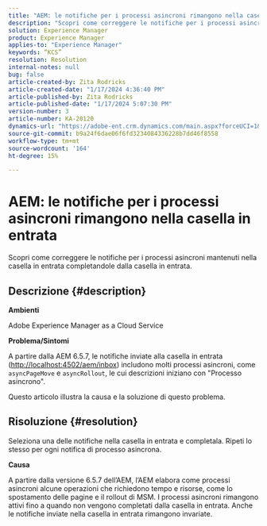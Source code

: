 ```yaml
---
title: "AEM: le notifiche per i processi asincroni rimangono nella casella in entrata"
description: "Scopri come correggere le notifiche per i processi asincroni che vengono mantenuti nella casella in entrata."
solution: Experience Manager
product: Experience Manager
applies-to: "Experience Manager"
keywords: “KCS”
resolution: Resolution
internal-notes: null
bug: false
article-created-by: Zita Rodricks
article-created-date: "1/17/2024 4:36:40 PM"
article-published-by: Zita Rodricks
article-published-date: "1/17/2024 5:07:30 PM"
version-number: 3
article-number: KA-20120
dynamics-url: "https://adobe-ent.crm.dynamics.com/main.aspx?forceUCI=1&pagetype=entityrecord&etn=knowledgearticle&id=094bc993-56b5-ee11-a569-6045bd006239"
source-git-commit: b9a24f6dae06f6fd3234084336228b7dd46f8558
workflow-type: tm+mt
source-wordcount: '164'
ht-degree: 15%

---
```


# AEM: le notifiche per i processi asincroni rimangono nella casella in entrata


Scopri come correggere le notifiche per i processi asincroni mantenuti nella casella in entrata completandole dalla casella in entrata.

## Descrizione {#description}


<b>Ambienti</b>

Adobe Experience Manager as a Cloud Service

<b>Problema/Sintomi</b>

A partire dalla AEM 6.5.7, le notifiche inviate alla casella in entrata ([http://localhost:4502/aem/inbox](http://localhost:4502/aem/inbox)) includono molti processi asincroni, come `asyncPageMove` e `asyncRollout`, le cui descrizioni iniziano con &quot;Processo asincrono&quot;.

Questo articolo illustra la causa e la soluzione di questo problema.




## Risoluzione {#resolution}


Seleziona una delle notifiche nella casella in entrata e completala. Ripeti lo stesso per ogni notifica di processo asincrona.

<b>Causa</b>

A partire dalla versione 6.5.7 dell’AEM, l’AEM elabora come processi asincroni alcune operazioni che richiedono tempo e risorse, come lo spostamento delle pagine e il rollout di MSM. I processi asincroni rimangono attivi fino a quando non vengono completati dalla casella in entrata. Anche le notifiche inviate nella casella in entrata rimangono invariate.
